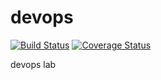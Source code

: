 # devops

[![Build Status](https://travis-ci.org/XMindTeam/devops.png)](https://travis-ci.org/XMindTeam/devops)
[![Coverage Status](https://coveralls.io/repos/github/XMindTeam/devops/badge.svg?branch=develop)](https://coveralls.io/github/XMindTeam/devops?branch=master)

devops lab

